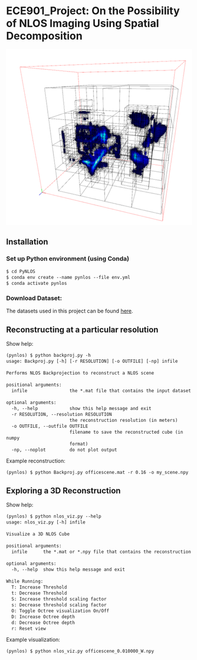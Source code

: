 # ECE901_Project: On the Possibility of NLOS Imaging Using Spatial Decomposition

![Image of Octree NLOS Reconstruction](https://github.com/elbrandt/ECE901_Project/blob/main/Paper/images/officescene_octree.PNG)

## Installation

### Set up Python environment (using Conda)
```
$ cd PyNLOS
$ conda env create --name pynlos --file env.yml
$ conda activate pynlos
```

### Download Dataset:

The datasets used in this project can be found [here](https://doi.org/10.6084/m9.figshare.8084987).

## Reconstructing at a particular resolution
Show help:
```
(pynlos) $ python backproj.py -h
usage: Backproj.py [-h] [-r RESOLUTION] [-o OUTFILE] [-np] infile

Performs NLOS Backprojection to reconstruct a NLOS scene

positional arguments:
  infile                the *.mat file that contains the input dataset

optional arguments:
  -h, --help            show this help message and exit
  -r RESOLUTION, --resolution RESOLUTION
                        the reconstruction resolution (in meters)
  -o OUTFILE, --outfile OUTFILE
                        filename to save the reconstructed cube (in numpy
                        format)
  -np, --noplot         do not plot output
```

Example reconstruction:

```
(pynlos) $ python Backproj.py officescene.mat -r 0.16 -o my_scene.npy
```

## Exploring a 3D Reconstruction

Show help:
```
(pynlos) $ python nlos_viz.py --help
usage: nlos_viz.py [-h] infile

Visualize a 3D NLOS Cube

positional arguments:
  infile      the *.mat or *.npy file that contains the reconstruction

optional arguments:
  -h, --help  show this help message and exit

While Running:
  T: Increase Threshold
  t: Decrease Threshold
  S: Increase threshold scaling factor
  s: Decrease threshold scaling factor
  O: Toggle Octree visualization On/Off
  D: Increase Octree depth
  d: Decrease Octree depth
  r: Reset view
```

Example visualization:
```
(pynlos) $ python nlos_viz.py officescene_0.010000_W.npy
```